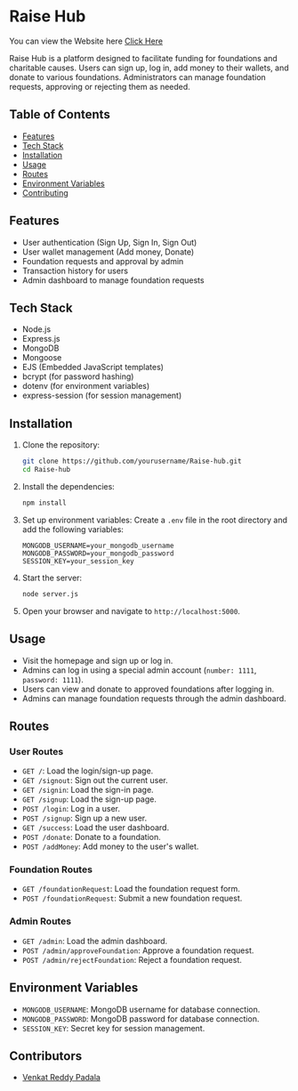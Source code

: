 # Raise Hub

You can view the Website here <a href = "https://raise-hub.onrender.com/"> Click Here</a>

Raise Hub is a platform designed to facilitate funding for foundations and charitable causes. Users can sign up, log in, add money to their wallets, and donate to various foundations. Administrators can manage foundation requests, approving or rejecting them as needed.

## Table of Contents

- [Features](#features)
- [Tech Stack](#tech-stack)
- [Installation](#installation)
- [Usage](#usage)
- [Routes](#routes)
- [Environment Variables](#environment-variables)
- [Contributing](#contributing)

## Features

- User authentication (Sign Up, Sign In, Sign Out)
- User wallet management (Add money, Donate)
- Foundation requests and approval by admin
- Transaction history for users
- Admin dashboard to manage foundation requests

## Tech Stack

- Node.js
- Express.js
- MongoDB
- Mongoose
- EJS (Embedded JavaScript templates)
- bcrypt (for password hashing)
- dotenv (for environment variables)
- express-session (for session management)

## Installation

1. Clone the repository:
   ```bash
   git clone https://github.com/yourusername/Raise-hub.git
   cd Raise-hub
   ```

2. Install the dependencies:
   ```bash
   npm install
   ```

3. Set up environment variables:
   Create a `.env` file in the root directory and add the following variables:
   ```plaintext
   MONGODB_USERNAME=your_mongodb_username
   MONGODB_PASSWORD=your_mongodb_password
   SESSION_KEY=your_session_key
   ```

4. Start the server:
   ```bash
   node server.js
   ```

5. Open your browser and navigate to `http://localhost:5000`.

## Usage

- Visit the homepage and sign up or log in.
- Admins can log in using a special admin account (`number: 1111`, `password: 1111`).
- Users can view and donate to approved foundations after logging in.
- Admins can manage foundation requests through the admin dashboard.

## Routes

### User Routes

- `GET /`: Load the login/sign-up page.
- `GET /signout`: Sign out the current user.
- `GET /signin`: Load the sign-in page.
- `GET /signup`: Load the sign-up page.
- `POST /login`: Log in a user.
- `POST /signup`: Sign up a new user.
- `GET /success`: Load the user dashboard.
- `POST /donate`: Donate to a foundation.
- `POST /addMoney`: Add money to the user's wallet.

### Foundation Routes

- `GET /foundationRequest`: Load the foundation request form.
- `POST /foundationRequest`: Submit a new foundation request.

### Admin Routes

- `GET /admin`: Load the admin dashboard.
- `POST /admin/approveFoundation`: Approve a foundation request.
- `POST /admin/rejectFoundation`: Reject a foundation request.

## Environment Variables

- `MONGODB_USERNAME`: MongoDB username for database connection.
- `MONGODB_PASSWORD`: MongoDB password for database connection.
- `SESSION_KEY`: Secret key for session management.

## Contributors
<ul>
         <li><a href="https://github.com/VenkatreddyPadala">Venkat Reddy Padala</a></li>
<!--          <li><a href="https://github.com/pranayreddyambati">Pranay Reddy Ambati</a></li>
         <li><a href="https://github.com/ordr-github">Deepak Reddy Obulareddy</a></li>
         <li><a href="https://github.com/revanth0514">Revanth Chowdary Garapati</a></li>
         <li><a href="https://github.com/print-keer">Keerthi Manoja</a></li>
         <li><a href="https://github.com/Sravanthikurumoju">Sravanthi Vani</a></li> -->
      </ul>


